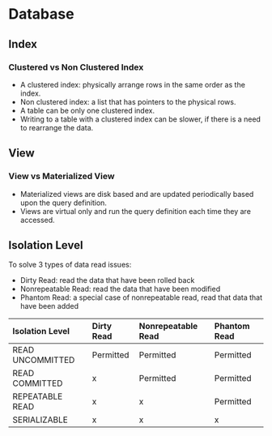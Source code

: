 # Database

## Index

### Clustered vs Non Clustered Index

* A clustered index: physically arrange rows in the same order as the index.
* Non clustered index: a list that has pointers to the physical rows.
* A table can be only one clustered index.
* Writing to a table with a clustered index can be slower, if there is a need to rearrange the data.

## View

### View vs Materialized View

* Materialized views are disk based and are updated periodically based upon the query definition.
* Views are virtual only and run the query definition each time they are accessed.

## Isolation Level

To solve 3 types of data read issues:

* Dirty Read: read the data that have been rolled back
* Nonrepeatable Read: read the data that have been modified
* Phantom Read: a special case of nonrepeatable read, read that data that have been added

| Isolation Level | Dirty Read | Nonrepeatable Read | Phantom Read |
| :--- | :--- | :--- | :--- |
| READ UNCOMMITTED | Permitted | Permitted | Permitted |
| READ COMMITTED | x | Permitted | Permitted |
| REPEATABLE READ | x | x | Permitted |
| SERIALIZABLE | x | x | x |



